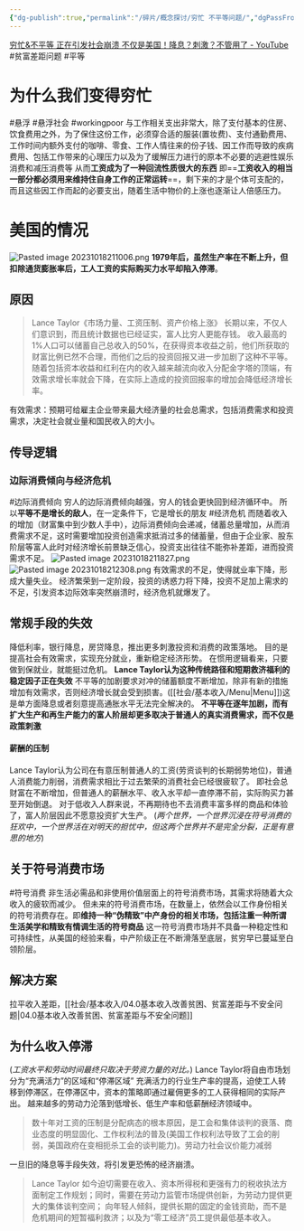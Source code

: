 ```yaml
---
{"dg-publish":true,"permalink":"/碎片/概念探讨/穷忙 不平等问题/","dgPassFrontmatter":true}
---
```


[穷忙&不平等 正在引发社会崩溃 不仅是美国！降息？刺激？不管用了 - YouTube](https://www.youtube.com/watch?v=ToVw8qhNCMI&ab_channel=Yoloidea)
#贫富差距问题 #平等
# 为什么我们变得穷忙
#悬浮 #悬浮社会 #workingpoor
与工作相关支出非常大，除了支付基本的住房、饮食费用之外，为了保住这份工作，必须穿合适的服装(置妆费)、支付通勤费用、工作时间内额外支付的咖啡、零食、工作人情往来的份子钱、因工作而导致的疾病费用、包括工作带来的心理压力以及为了缓解压力进行的原本不必要的逃避性娱乐消费和减压消费等
从而**工资成为了一种回流性质很大的东西**
即==**工资收入的相当一部分都必须用来维持住自身工作的正常运转**==，剩下来的才是个体可支配的，而且这些因工作而起的必要支出，随着生活中物价的上涨也逐渐让人倍感压力。
# 美国的情况
![Pasted image 20231018211006.png](/img/user/Pasted%20image%2020231018211006.png)
**1979年后，虽然生产率在不断上升，但扣除通货膨胀率后，工人工资的实际购买力水平却陷入停滞**。
## 原因
>Lance Taylor《市场力量、工资压制、资产价格上涨》
>长期以来，不仅人们意识到，而且统计数据也已经证实，富人比穷人更能存钱。
>收入最高的1%人口可以储蓄自己总收入的50%，在获得资本收益之前，他们所获取的财富比例已然不合理，而他们之后的投资回报又进一步加剧了这种不平等。
>随着包括资本收益和红利在内的收入越来越流向收入分配金字塔的顶端，有效需求增长率就会下降，在实际上造成的投资回报率的增加会降低经济增长率。

有效需求：预期可给雇主企业带来最大经济量的社会总需求，包括消费需求和投资需求，决定社会就业量和国民收入的大小。
## 传导逻辑
### 边际消费倾向与经济危机
#边际消费倾向 
穷人的边际消费倾向越强，穷人的钱会更快回到经济循环中。
所以**平等不是增长的敌人**，在一定条件下，它是增长的朋友
#经济危机
而随着收入的增加（财富集中到少数人手中），边际消费倾向会递减，储蓄总量增加，从而消费需求不足，这时需要增加投资创造需求抵消过多的储蓄量，但由于企业家、股东阶层等富人此时对经济增长前景缺乏信心，投资支出往往不能弥补差距，进而投资需求不足。
![Pasted image 20231018211827.png](/img/user/Pasted%20image%2020231018211827.png)
![Pasted image 20231018212308.png](/img/user/Pasted%20image%2020231018212308.png)
有效需求的不足，使得就业率下降，形成大量失业。
经济繁荣到一定阶段，投资的诱惑力将下降，投资不足加上需求的不足，引发资本边际效率突然崩溃时，经济危机就爆发了。
## 常规手段的失效
降低利率，银行降息，房贷降息，推出更多刺激投资和消费的政策落地。
目的是提高社会有效需求，实现充分就业，重新稳定经济形势。
在惯用逻辑看来，只要做到保就业，就能挺过危机。
**Lance Taylor认为这种传统路径和短期救济福利的稳定因子正在失效**
不平等的加剧要求对冲的储蓄额度不断增加，除非有新的措施增加有效需求，否则经济增长就会受到损害。([[社会/基本收入/Menu\|Menu]])这是单方面降息或者刻意提高通胀水平无法完全解决的。
**不平等在逐年加剧，而有扩大生产和再生产能力的富人阶层却更多取决于普通人的真实消费需求，而不仅是政策刺激**
#### 薪酬的压制
Lance Taylor认为公司在有意压制普通人的工资(劳资谈判的长期弱势地位)，普通人消费能力削弱，消费需求相比于过去繁荣的消费社会已经很疲软了。
即社会总财富在不断增加，但普通人的薪酬水平、收入水平却一直停滞不前，实际购买力甚至开始倒退。
对于低收入人群来说，不再期待也不去消费丰富多样的商品和体验了，富人阶层因此不愿意投资扩大生产。
(*两个世界，一个世界沉浸在符号消费的狂欢中，一个世界活在对明天的担忧中，但这两个世界并不是完全分裂，正是有意思的地方*)
## 关于符号消费市场
#符号消费
非生活必需品和非使用价值层面上的符号消费市场，其需求将随着大众收入的疲软而减少。
但未来的符号消费市场，在数量上，依然会以工作身份相关的符号消费存在。即**维持一种“伪精致”中产身份的相关市场，包括注重一种所谓生活美学和精致有情调生活的符号商品**
这一符号消费市场并不具备一种稳定性和可持续性，从美国的经验来看，中产阶级正在不断滑落至底层，贫穷早已蔓延至白领阶层。
## 解决方案
拉平收入差距，[[社会/基本收入/04.0基本收入改善贫困、贫富差距与不安全问题\|04.0基本收入改善贫困、贫富差距与不安全问题]]
## 为什么收入停滞
(*工资水平和劳动时间最终只取决于劳资力量的对比。*)
Lance Taylor将自由市场划分为“充满活力”的区域和“停滞区域”
充满活力的行业生产率的提高，迫使工人转移到停滞区，在停滞区中，资本的策略即通过雇佣更多的工人获得相同的实际产出。
越来越多的劳动力沦落到低增长、低生产率和低薪酬经济领域中。
>数十年对工资的压制是分配病态的根本原因，是工会和集体谈判的衰落、商业态度的明显固化、工作权利法的普及(美国工作权利法导致了工会的削弱，美国政府在变相扼杀工会的谈判能力)。劳动力社会议价能力减弱


一旦旧的降息等手段失效，将引发更恐怖的经济崩溃。
>Lance Taylor
>如今迫切需要在收入、资本所得税和更强有力的税收执法方面制定工作规划；同时，需要在劳动力监管市场提供创新，为劳动力提供更大的集体谈判空间；
>向年轻人倾斜，提供长期的固定的金钱资助，而不是危机期间的短暂福利救济；以及为“零工经济”员工提供最低基本收入。


